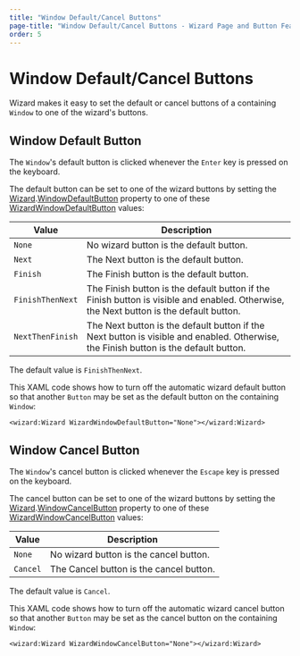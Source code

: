 ```yaml
---
title: "Window Default/Cancel Buttons"
page-title: "Window Default/Cancel Buttons - Wizard Page and Button Features"
order: 5
---
```

# Window Default/Cancel Buttons

Wizard makes it easy to set the default or cancel buttons of a containing `Window` to one of the wizard's buttons.

## Window Default Button

The `Window`'s default button is clicked whenever the `Enter` key is pressed on the keyboard.

The default button can be set to one of the wizard buttons by setting the [Wizard](xref:ActiproSoftware.Windows.Controls.Wizard.Wizard).[WindowDefaultButton](xref:ActiproSoftware.Windows.Controls.Wizard.Wizard.WindowDefaultButton) property to one of these [WizardWindowDefaultButton](xref:ActiproSoftware.Windows.Controls.Wizard.WizardWindowDefaultButton) values:

| Value | Description |
|-----|-----|
| `None` | No wizard button is the default button. |
| `Next` | The Next button is the default button. |
| `Finish` | The Finish button is the default button. |
| `FinishThenNext` | The Finish button is the default button if the Finish button is visible and enabled.  Otherwise, the Next button is the default button. |
| `NextThenFinish` | The Next button is the default button if the Next button is visible and enabled.  Otherwise, the Finish button is the default button. |

The default value is `FinishThenNext`.

This XAML code shows how to turn off the automatic wizard default button so that another `Button` may be set as the default button on the containing `Window`:

```xaml
<wizard:Wizard WizardWindowDefaultButton="None"></wizard:Wizard>
```

## Window Cancel Button

The `Window`'s cancel button is clicked whenever the `Escape` key is pressed on the keyboard.

The cancel button can be set to one of the wizard buttons by setting the [Wizard](xref:ActiproSoftware.Windows.Controls.Wizard.Wizard).[WindowCancelButton](xref:ActiproSoftware.Windows.Controls.Wizard.Wizard.WindowCancelButton) property to one of these [WizardWindowCancelButton](xref:ActiproSoftware.Windows.Controls.Wizard.WizardWindowCancelButton) values:

| Value | Description |
|-----|-----|
| `None` | No wizard button is the cancel button. |
| `Cancel` | The Cancel button is the cancel button. |

The default value is `Cancel`.

This XAML code shows how to turn off the automatic wizard cancel button so that another `Button` may be set as the cancel button on the containing `Window`:

```xaml
<wizard:Wizard WizardWindowCancelButton="None"></wizard:Wizard>
```
